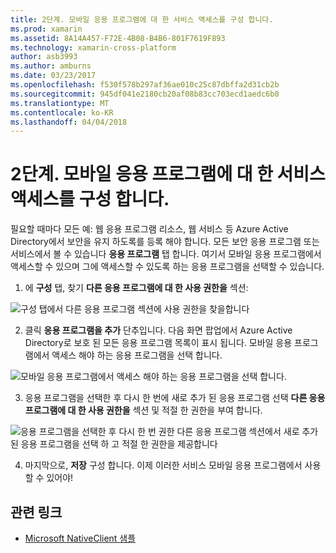 ```yaml
---
title: 2단계. 모바일 응용 프로그램에 대 한 서비스 액세스를 구성 합니다.
ms.prod: xamarin
ms.assetid: 8A14A457-F72E-4B08-B4B6-801F7619F893
ms.technology: xamarin-cross-platform
author: asb3993
ms.author: amburns
ms.date: 03/23/2017
ms.openlocfilehash: f530f578b297af36ae010c25c87dbffa2d31cb2b
ms.sourcegitcommit: 945df041e2180cb20af08b83cc703ecd1aedc6b0
ms.translationtype: MT
ms.contentlocale: ko-KR
ms.lasthandoff: 04/04/2018
---
```

# <a name="step-2-configure-service-access-for-mobile-application"></a>2단계. 모바일 응용 프로그램에 대 한 서비스 액세스를 구성 합니다.

필요할 때마다 모든 예: 웹 응용 프로그램 리소스, 웹 서비스 등 Azure Active Directory에서 보안을 유지 하도록를 등록 해야 합니다. 모든 보안 응용 프로그램 또는 서비스에서 볼 수 있습니다 **응용 프로그램** 탭 합니다. 여기서 모바일 응용 프로그램에서 액세스할 수 있으며 그에 액세스할 수 있도록 하는 응용 프로그램을 선택할 수 있습니다.

1. 에 **구성** 탭, 찾기 **다른 응용 프로그램에 대 한 사용 권한을** 섹션:

  ![](configure-images/2.1-configure.png "구성 탭에서 다른 응용 프로그램 섹션에 사용 권한을 찾을합니다")

2.  클릭 **응용 프로그램을 추가** 단추입니다. 다음 화면 팝업에서 Azure Active Directory로 보호 된 모든 응용 프로그램 목록이 표시 됩니다. 모바일 응용 프로그램에서 액세스 해야 하는 응용 프로그램을 선택 합니다.

  ![](configure-images/2.2-add-application.png "모바일 응용 프로그램에서 액세스 해야 하는 응용 프로그램을 선택 합니다.")

3. 응용 프로그램을 선택한 후 다시 한 번에 새로 추가 된 응용 프로그램 선택 **다른 응용 프로그램에 대 한 사용 권한을** 섹션 및 적절 한 권한을 부여 합니다.

  ![](configure-images/2.3-permissions.png "응용 프로그램을 선택한 후 다시 한 번 권한 다른 응용 프로그램 섹션에서 새로 추가 된 응용 프로그램을 선택 하 고 적절 한 권한을 제공합니다")

4. 마지막으로, **저장** 구성 합니다. 이제 이러한 서비스 모바일 응용 프로그램에서 사용할 수 있어야!



## <a name="related-links"></a>관련 링크

- [Microsoft NativeClient 샘플](https://github.com/AzureADSamples/NativeClient-MultiTarget-DotNet)
